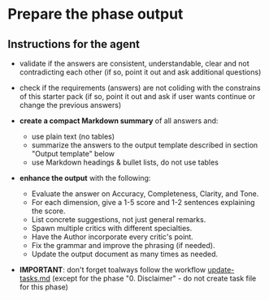 # Prepare the phase output

## Instructions for the agent

- validate if the answers are consistent, understandable, clear and not contradicting each other (if so, point it out and ask additional questions)

- check if the requirements (answers) are not coliding with the constrains of this starter pack (if so, point it out and ask if user wants continue or change the previous answers)

- **create a compact Markdown summary** of all answers and:

  - use plain text (no tables)
  - summarize the answers to the output template described in section "Output template" below
  - use Markdown headings & bullet lists, do not use tables

- **enhance the output** with the following:

  - Evaluate the answer on Accuracy, Completeness, Clarity, and Tone.
  - For each dimension, give a 1-5 score and 1-2 sentences explaining the score.
  - List concrete suggestions, not just general remarks.
  - Spawn multiple critics with different specialties.
  - Have the Author incorporate every critic's point.
  - Fix the grammar and improve the phrasing (if needed).
  - Update the output document as many times as needed.

- **IMPORTANT**: don't forget toalways follow the workflow [update-tasks.md](/.cursor/workflows/update-tasks.md)
  (except for the phase "0. Disclaimer" - do not create task file for this phase)
